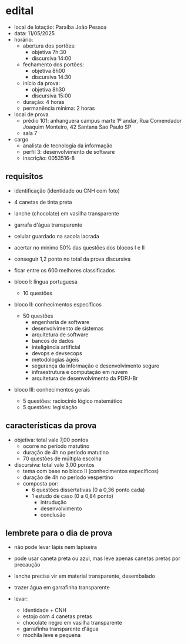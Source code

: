
# edital

- local de lotação: Paraíba João Pessoa
- data: 11/05/2025
- horário:
  - abertura dos portões:
    - objetiva 7h:30
    - discursiva 14:00
  - fechamento dos portões:
    - objetiva 8h00
    - discursiva 14:30
  - início da prova:
    - objetiva 8h30
    - discursiva 15:00
  - duração: 4 horas
  - permanência mínima: 2 horas
- local de prova
  - prédio 101: anhanguera campus marte 1º andar, Rua Comendador Joaquim Monteiro, 42 Santana Sao Paulo SP
  - sala 7
- cargo
  - analista de tecnologia da informação
  - perfil 3: desenvolvimento de software
  - inscrição: 0053516-8

## requisitos

- identificação (identidade ou CNH com foto)
- 4 canetas de tinta preta
- lanche (chocolate) em vasilha transparente
- garrafa d'água transparente
- celular guardado na sacola lacrada
- acertar no mínimo 50% das questões dos blocos I e II
- conseguir 1,2 ponto no total da prova discursiva
- ficar entre os 600 melhores classificados

- bloco I: língua portuguesa
  - 10 questões
- bloco II: conhecimentos específicos
  - 50 questões
    - engenharia de software
    - desenvolvimento de sistemas
    - arquitetura de software
    - bancos de dados
    - inteligência artificial
    - devops e devsecops
    - metodologias ágeis
    - segurança da informação e desenvolvimento seguro
    - infraestrutura e computação em nuvem
    - arquitetura de desenvolvimento da PDPJ-Br
- bloco III: conhecimentos gerais
  - 5 questões: raciocínio lógico matemático
  - 5 questões: legislação

## características da prova

- objetiva: total vale 7,00 pontos
  - ocorre no período matutino
  - duração de 4h no período matutino
  - 70 questões de múltipla escolha
- discursiva: total vale 3,00 pontos
  - tema com base no bloco II (conhecimentos específicos)
  - duração de 4h no período vespertino
  - composta por:
    - 6 questões dissertativas (0 a 0,36 ponto cada)
    - 1 estudo de caso (0 a 0,84 ponto)
      - intrudução
      - desenvolvimento
      - conclusão

## lembrete para o dia de prova

- não pode levar lápis nem lapiseira
- pode usar caneta preta ou azul, mas leve apenas canetas pretas por precaução
- lanche precisa vir em material transparente, desembalado
- trazer água em garrafinha transparente

- levar:
  - identidade + CNH
  - estojo com 4 canetas pretas
  - chocolate negro em vasilha transparente
  - garrafinha transparente d'água
  - mochila leve e pequena
